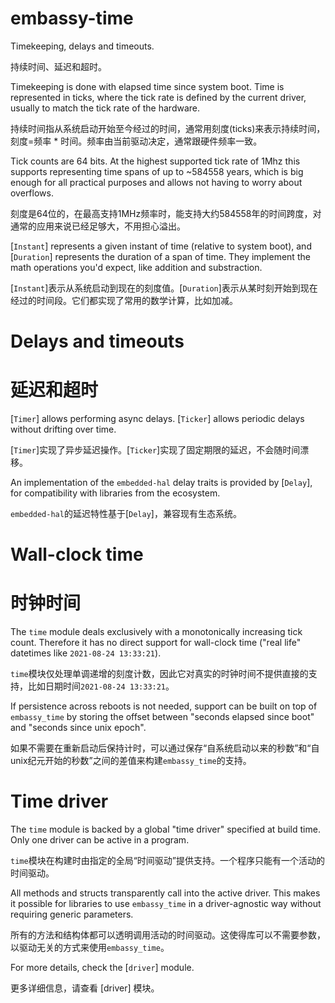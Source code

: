 # embassy-time

Timekeeping, delays and timeouts.

持续时间、延迟和超时。

Timekeeping is done with elapsed time since system boot. Time is represented in
ticks, where the tick rate is defined by the current driver, usually to match
the tick rate of the hardware.

持续时间指从系统启动开始至今经过的时间，通常用刻度(ticks)来表示持续时间，刻度=频率 * 时间。频率由当前驱动决定，通常跟硬件频率一致。

Tick counts are 64 bits. At the highest supported tick rate of 1Mhz this supports
representing time spans of up to ~584558 years, which is big enough for all practical
purposes and allows not having to worry about overflows.

刻度是64位的，在最高支持1MHz频率时，能支持大约584558年的时间跨度，对通常的应用来说已经足够大，不用担心溢出。

[`Instant`] represents a given instant of time (relative to system boot), and [`Duration`]
represents the duration of a span of time. They implement the math operations you'd expect,
like addition and substraction.

[`Instant`]表示从系统启动到现在的刻度值。[`Duration`]表示从某时刻开始到现在经过的时间段。它们都实现了常用的数学计算，比如加减。

# Delays and timeouts

# 延迟和超时

[`Timer`] allows performing async delays. [`Ticker`] allows periodic delays without drifting over time.

[`Timer`]实现了异步延迟操作。[`Ticker`]实现了固定期限的延迟，不会随时间漂移。

An implementation of the `embedded-hal` delay traits is provided by [`Delay`], for compatibility
with libraries from the ecosystem.

`embedded-hal`的延迟特性基于[`Delay`]，兼容现有生态系统。

# Wall-clock time

# 时钟时间

The `time` module deals exclusively with a monotonically increasing tick count.
Therefore it has no direct support for wall-clock time ("real life" datetimes
like `2021-08-24 13:33:21`).

`time`模块仅处理单调递增的刻度计数，因此它对真实的时钟时间不提供直接的支持，比如日期时间`2021-08-24 13:33:21`。

If persistence across reboots is not needed, support can be built on top of
`embassy_time` by storing the offset between "seconds elapsed since boot"
and "seconds since unix epoch".

如果不需要在重新启动后保持计时，可以通过保存“自系统启动以来的秒数”和“自unix纪元开始的秒数”之间的差值来构建`embassy_time`的支持。

# Time driver

The `time` module is backed by a global "time driver" specified at build time.
Only one driver can be active in a program.

`time`模块在构建时由指定的全局“时间驱动”提供支持。一个程序只能有一个活动的时间驱动。

All methods and structs transparently call into the active driver. This makes it
possible for libraries to use `embassy_time` in a driver-agnostic way without
requiring generic parameters.

所有的方法和结构体都可以透明调用活动的时间驱动。这使得库可以不需要参数，以驱动无关的方式来使用`embassy_time`。

For more details, check the [`driver`] module.

更多详细信息，请查看 [driver] 模块。